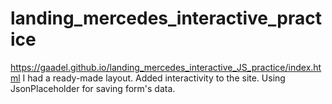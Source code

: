 # landing_mercedes_interactive_practice
https://gaadel.github.io/landing_mercedes_interactive_JS_practice/index.html
I had a ready-made layout. Added interactivity to the site.
Using JsonPlaceholder for saving form's data.
